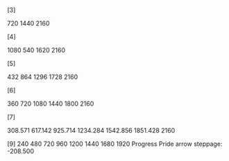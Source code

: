 [3]

 720
1440
2160

[4]

1080
 540
1620
2160

[5]

 432
 864
1296
1728
2160

[6]

 360
 720
1080
1440
1800
2160

[7]

 308.571
 617.142
 925.714
1234.284
1542.856
1851.428
2160

[9]
 240
 480
 720
 960
1200
1440
1680
1920
Progress Pride arrow steppage: -208.500